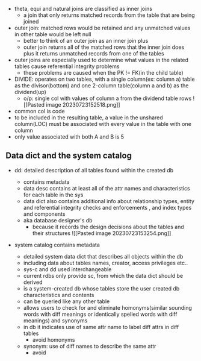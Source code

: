 - theta, equi and natural joins are classified as inner joins
	- a join that only returns matched records from the table that are being joined
- outer join: matched rows would be retained and any unmatched values in other table would be left null
	- better to think of an outer join as an inner join plus
	- outer join returns all of the matched rows that the inner join does plus it returns unmatched records from one of the tables
 - outer joins are especially used to determine what values in the related tables cause referential integrity problems
	 - these problems are caused when the PK != FK(in the child table)
- DIVIDE: operates on two tables, with a single column(ex: column a) table as the divisor(bottom) and one 2-column table(column a and b) as the dividend(up)
	- o/p: single col with values of column a from the dividend table rows
![[Pasted image 20230723152518.png]]
- common col is code
- to be included in the resulting table, a value in the unshared column(LOC) must be associated with every value in the table with one column
- only value associated with both A and B is 5
## Data dict and the system catalog
- dd: detailed description of all tables found within the created db
	- contains metadata
	- data desc contains at least all of the attr names and characteristics for each table in the sys
	- data dict also contains additional info about relationship types, entity and referential integrity checks and enforcements , and index types and components
	- aka database designer's db
		- because it records the design decisions about the tables and their structures
![[Pasted image 20230723153254.png]]

- system catalog contains metadata
	- detailed system data dict that describes all objects within the db
	- including data about tables names, creator, access privileges etc.. 
	- sys-c and dd used interchangeable
	- current rdbs only provide sc, from which the data dict should be derived
	- is a system-created db whose tables store the user created db characteristics and contents
	- can be queried like any other table
	- allows users to check for and eliminate homonyms(similar sounding words with diff meanings or identically spelled words with diff meanings) and synonyms
	- in db it indicates use of same attr name to label diff attrs in diff tables
		- avoid homonyms
	- synonym: use of diff names to describe the same attr
		- avoid